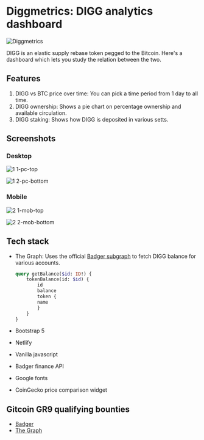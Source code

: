# Diggmetrics: DIGG analytics dashboard
![Diggmetrics](https://user-images.githubusercontent.com/49580849/113136714-50240700-9241-11eb-9b7e-2d922516b3c5.png)

DIGG is an elastic supply rebase token pegged to the Bitcoin. Here's a dashboard which lets you study the relation between the two.

## Features
1. DIGG vs BTC price over time: You can pick a time period from 1 day to all time.
2. DIGG ownership: Shows a pie chart on percentage ownership and available circulation.
3. DIGG staking: Shows how DIGG is deposited in various setts.

## Screenshots
### Desktop
![1 1-pc-top](https://user-images.githubusercontent.com/49580849/113136575-27037680-9241-11eb-9565-eb95ea83c3ae.png)

![1 2-pc-bottom](https://user-images.githubusercontent.com/49580849/113136577-2834a380-9241-11eb-80c5-509eed5c0d14.png)

### Mobile
![2 1-mob-top](https://user-images.githubusercontent.com/49580849/113136567-24088600-9241-11eb-9951-9f210b19693d.png)

![2 2-mob-bottom](https://user-images.githubusercontent.com/49580849/113136574-266ae000-9241-11eb-95eb-cc5d7037e939.png)

## Tech stack
- The Graph: Uses the official [Badger subgraph](https://thegraph.com/explorer/subgraph/darruma/badger) to fetch DIGG balance for various accounts.

  ```graphql
  query getBalance($id: ID!) {
      tokenBalance(id: $id) {
          id
          balance
          token {
          name
          }
      }
  }
  ```

- Bootstrap 5
- Netlify
- Vanilla javascript
- Badger finance API
- Google fonts
- CoinGecko price comparison widget

## Gitcoin GR9 qualifying bounties
- [Badger](https://gitcoin.co/issue/Badger-Finance/badger-system/70/100025037)
- [The Graph](https://gitcoin.co/issue/graphprotocol/gitcoin-grants-round-9-hackathon/1/100025068)
